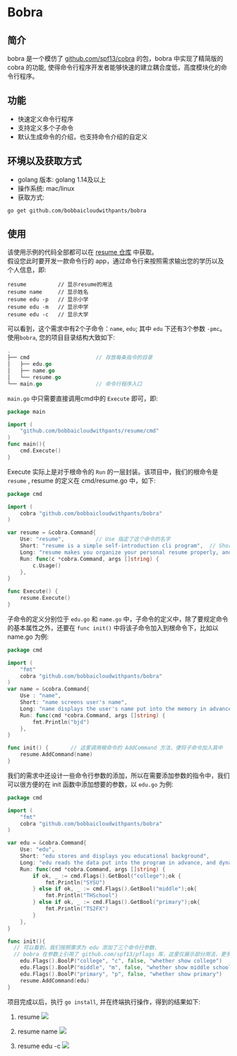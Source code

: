 # Bobra

## 简介
bobra 是一个模仿了 [github.com/spf13/cobra]("https://github.com/spf13/cobra.git") 的包，bobra 中实现了精简版的 cobra 的功能, 使得命令行程序开发者能够快速的建立耦合度低，高度模块化的命令行程序。

## 功能
- 快速定义命令行程序
- 支持定义多个子命令
- 默认生成命令的介绍，也支持命令介绍的自定义

## 环境以及获取方式
- golang 版本: golang 1.14及以上
- 操作系统: mac/linux
- 获取方式:
```
go get github.com/bobbaicloudwithpants/bobra
```

## 使用
该使用示例的代码全部都可以在 [resume 仓库]("https://github.com/BOBBAIcloudwithpants/resume.git") 中获取。    
假设您此时要开发一款命令行的 app，通过命令行来按照需求输出您的学历以及个人信息，即:
```
resume          // 显示resume的用法
resume name     // 显示姓名
resume edu -p   // 显示小学
resume edu -m   // 显示中学
resume edu -c   // 显示大学
```
可以看到，这个需求中有2个子命令：`name`, `edu`; 其中 `edu` 下还有3个参数 `-pmc`。    
使用`bobra`, 您的项目目录结构大致如下:
```go
.
├── cmd                     // 存放每条指令的目录
│   ├── edu.go
│   ├── name.go
│   └── resume.go
└── main.go                 // 命令行程序入口
```
`main.go` 中只需要直接调用cmd中的 `Execute` 即可，即:
```go
package main

import (
	"github.com/bobbaicloudwithpants/resume/cmd"
)
func main(){
	cmd.Execute()
}
```
Execute 实际上是对于根命令的 `Run` 的一层封装。该项目中，我们的根命令是 `resume` , resume 的定义在 cmd/resume.go 中，如下: 
```go
package cmd

import (
	cobra "github.com/bobbaicloudwithpants/bobra"
)

var resume = &cobra.Command{
	Use: "resume",			// Use 指定了这个命令的名字
	Short: "resume is a simple self-introduction cli program",	// Short 是对于该命令的简短介绍
	Long: "resume makes you organize your personal resume properly, and display in a user-friendly and cleary way.",	// Long 是命令的比较完整的介绍
	Run: func(c *cobra.Command, args []string) {
		c.Usage()
	},
}

func Execute() {
	resume.Execute()
}
```

子命令的定义分别位于 `edu.go` 和 `name.go` 中，子命令的定义中，除了要规定命令的基本属性之外，还要在 `func init()` 中将该子命令加入到根命令下，比如以 name.go 为例:
```go
package cmd

import (
	"fmt"
	cobra "github.com/bobbaicloudwithpants/bobra"
)
var name = &cobra.Command{
	Use : "name",
	Short: "name screens user's name",
	Long: "name displays the user's name put into the memory in advance.",
	Run: func(cmd *cobra.Command, args []string) {
		fmt.Println("bjd")
	},
}

func init() {       // 这里调用根命令的 AddCommand 方法，便将子命令加入其中
	resume.AddCommand(name)
}
```

我们的需求中还设计一些命令行参数的添加，所以在需要添加参数的指令中，我们可以很方便的在 init 函数中添加想要的参数，以 `edu.go` 为例:   
```go
package cmd

import (
	"fmt"
	cobra "github.com/bobbaicloudwithpants/bobra"
)

var edu = &cobra.Command{
	Use: "edu",
	Short: "edu stores and displays you educational background",
	Long: "edu reads the data put into the program in advance, and dynamically chooses which item to show based on the given parameters.",
	Run: func(cmd *cobra.Command, args []string) {
		if ok, _ := cmd.Flags().GetBool("college");ok {
			fmt.Println("SYSU")
		} else if ok, _ := cmd.Flags().GetBool("middle");ok{
			fmt.Println("THSchool")
		} else if ok, _ := cmd.Flags().GetBool("primary");ok{
			fmt.Println("TS2FX")
		}
	},
}

func init(){
  // 可以看到，我们按照需求为 edu 添加了三个命令行参数、
  // bobra 在参数上引用了 github.com/spf13/pflags 库，这里仅展示部分用法，更多用法您可以在官方文档上查阅
	edu.Flags().BoolP("college", "c", false, "whether show college")
	edu.Flags().BoolP("middle", "m", false, "whether show middle school")
	edu.Flags().BoolP("primary", "p", false, "whether show primary")
	resume.AddCommand(edu)
}
```

项目完成以后，执行 `go install`, 并在终端执行操作，得到的结果如下:     
1. resume
![](https://tva1.sinaimg.cn/large/0081Kckwgy1gjz14jqmhlj31ak0dydhj.jpg)

2. resume name
![](https://tva1.sinaimg.cn/large/0081Kckwgy1gjz15pxjtaj30t002ct8u.jpg)

3. resume edu -c
![](https://tva1.sinaimg.cn/large/0081Kckwgy1gjz16phf6jj30su0220sv.jpg)

